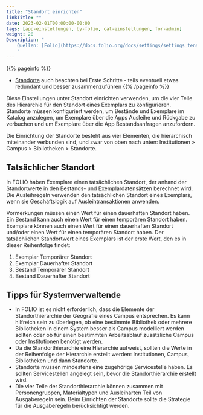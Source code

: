 ```yaml
---
title: "Standort einrichten"
linkTitle: ""
date: 2023-02-01T00:00:00-00:00
tags: [app-einstellungen, by-folio, cat-einstellungen, for-admin]
weight: 20
Description: "
    Quellen: [Folio](https://docs.folio.org/docs/settings/settings_tenant/settings_tenant/#settings--tenant--location-setup) & [GBV](https://info.gbv.de/display/FOLIOGBVEXTERN/Einstellungen+(Mandant):+Standort+einrichten)
    "
---
```


{{% pageinfo %}}
* [Standorte](https://info.gbv.de/display/FOLIOGBVEXTERN/Standorte) auch beachten bei Erste Schritte - teils eventuell etwas redundant und besser zusammenzuführen
{{% /pageinfo %}}

Diese Einstellungen unter Standort einrichten verwenden, um die vier Teile des Hierarchie für den Standort eines Exemplars zu konfigurieren. Standorte müssen konfiguriert werden, um Bestände und Exemplare im Katalog anzulegen, um Exemplare über die Apps Ausleihe und Rückgabe zu verbuchen und um Exemplare über die App Bestandsanfragen anzufordern.

Die Einrichtung der Standorte besteht aus vier Elementen, die hierarchisch miteinander verbunden sind, und zwar von oben nach unten: Institutionen > Campus > Bibliotheken > Standorte.

## Tatsächlicher Standort

In FOLIO haben Exemplare einen tatsächlichen Standort, der anhand der Standortwerte in den Bestands- und Exemplardatensätzen berechnet wird. Die Ausleihregeln verwenden den tatsächlichen Standort eines Exemplars, wenn sie Geschäftslogik auf Ausleihtransaktionen anwenden.

Vormerkungen müssen einen Wert für einen dauerhaften Standort haben. Ein Bestand kann auch einen Wert für einen temporären Standort haben. Exemplare können auch einen Wert für einen dauerhaften Standort und/oder einen Wert für einen temporären Standort haben. Der tatsächlichen Standortwert eines Exemplars ist der erste Wert, den es in dieser Reihenfolge findet:

1.  Exemplar Temporärer Standort
2.  Exemplar Dauerhafter Standort
3.  Bestand Temporärer Standort
4.  Bestand Dauerhafter Standort

## Tipps für Systemverwaltende

* In FOLIO ist es nicht erforderlich, dass die Elemente der Standorthierarchie der Geografie eines Campus entsprechen. Es kann hilfreich sein zu überlegen, ob eine bestimmte Bibliothek oder mehrere Bibliotheken in einem System besser als Campus modelliert werden sollten oder ob für einen bestimmten Arbeitsablauf zusätzliche Campus oder Institutionen benötigt werden.
* Da die Standorthierarchie eine Hierarchie aufweist, sollten die Werte in der Reihenfolge der Hierarchie erstellt werden: Institutionen, Campus, Bibliotheken und dann Standorte.
* Standorte müssen mindestens eine zugehörige Servicestelle haben. Es sollten Servicestellen angelegt sein, bevor die Standorthierarchie erstellt wird.
* Die vier Teile der Standorthierarchie können zusammen mit Personengruppen, Materialtypen und Ausleiharten Teil von Ausgaberegeln sein. Beim Einrichten der Standorte sollte die Strategie für die Ausgaberegeln berücksichtigt werden.
